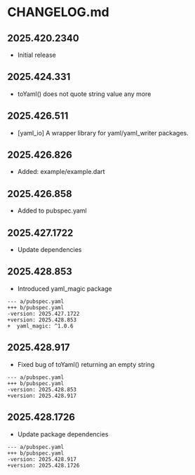# CHANGELOG.md

## 2025.420.2340

- Initial release

## 2025.424.331

- toYaml() does not quote string value any more

## 2025.426.511

- [yaml_io] A wrapper library for yaml/yaml_writer packages.

## 2025.426.826

- Added: example/example.dart

## 2025.426.858

- Added  to pubspec.yaml

## 2025.427.1722

- Update dependencies

## 2025.428.853

- Introduced yaml_magic package

```
--- a/pubspec.yaml
+++ b/pubspec.yaml
-version: 2025.427.1722
+version: 2025.428.853
+  yaml_magic: ^1.0.6
```

## 2025.428.917

- Fixed bug of toYaml() returning an empty string

```
--- a/pubspec.yaml
+++ b/pubspec.yaml
-version: 2025.428.853
+version: 2025.428.917
```

## 2025.428.1726

- Update package dependencies

```
--- a/pubspec.yaml
+++ b/pubspec.yaml
-version: 2025.428.917
+version: 2025.428.1726
```
